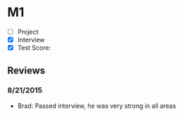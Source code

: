 # M1

- [ ] Project
- [x] Interview
- [x] Test Score: 

## Reviews

### 8/21/2015
- Brad: Passed interview, he was very strong in all areas
